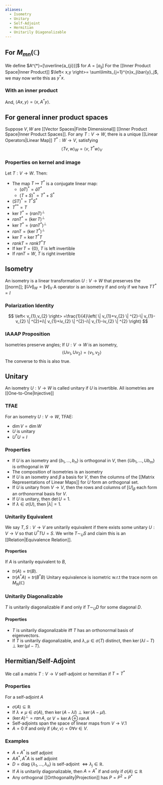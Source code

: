 ```yaml
---
aliases:
  - Isometry
  - Unitary
  - Self-Adjoint
  - Hermitian
  - Unitarily Diagonalizable
---
```

## For $M_{mn}(\mathbb{C})$
We define $A^{*}=[\overline{a_{ji}}]$ for $A=[a_{ij}]$
For the [[Inner Product Space|Inner Product]] $\left< x,y \right>= \sum\limits_{j=1}^{n}x_j\bar{y}_j$, we may now write this as $y^{*}x$.
### With an inner product
And, $\left< Ax,y \right>=\left< x,A^{*}y \right>$.
## For general inner product spaces
Suppose $V,W$ are [[Vector Spaces|Finite Dimensional]] [[Inner Product Space|Inner Product Spaces]]. For any $T:V\to W$, there is a unique [[Linear Operators|Linear Map]] $T^{*}:W\to V$, satisfying 
$$ \left< Tv,w \right> _W=\left< v,T^{*}w \right> _V $$
### Properties on kernel and image
Let $T:V\to W$. Then:
- The map $T\mapsto T^{*}$ is a conjugate linear map:
	- $(aT)^{*}=\bar{a}T^{*}$
	- $(T+S)^{*}=T^{*}+S^{*}$
- $(ST)^{*}=T^{*}S^{*}$
- ${T^{*}}^{*}=T$
- $\ker T^{*}=(ran T)^\perp$
- $ran T^{*}=(\ker T)^\perp$
- $\ker T^{*}=(ran T^{*})^\perp$
- $ran T=(\ker T^{*})^\perp$
- $\ker T= \ker T^{*}T$
- $rank T =rank T^{*}T$
- If $\ker T=\{ 0 \},$ $T$ is left invertible
- If $ran T=W$, $T$ is right invertible
## Isometry
An isometry is a linear transformation $U:V\to W$ that preserves the [[norm]]; $\| Uv \|_W=\| v \|_V$
A operator is an isometry if and only if we have $TT^{*}=I$
### Polarization Identity
$$
\left< v_{1},v_{2} \right> =\frac{1}{4}\left( \| v_{1}+v_{2} \| ^{2}-\| v_{1}-v_{2} \| ^{2}+i\| v_{1}+iv_{2} \| ^{2}-i\| v_{1}-iv_{2} \| ^{2} \right) 
$$
### IAAAP Proposition
Isometries preserve angles; If $U:V\to W$ is an isometry, 
$$ \left< Uv_{1},Uv_{2} \right> =\left< v_{1},v_{2} \right>  $$
The converse to this is also true.
## Unitary
An isometry $U:V\to W$ is called unitary if $U$ is invertible.
All isometries are [[One-to-One|Injective]] 
### TFAE
For an isometry $U:V\to W$, TFAE:
- $\dim V=\dim W$
- $U$ is unitary
- $U^{*}U=I$
### Properties
- If $U$ is an isometry and $\{ b_{1},\dots,b_n \}$ is orthogonal in $V$, then $\{ Ub_{1},\dots,Ub_m \}$ is orthogonal in $W$
- The composition of isometries is an isometry
- If $U$ is an isometry and $\beta$ a basis for $V$, then the columns of the [[Matrix Representations of Linear Maps]] for $U$ form an orthogonal set.
- If $U$ is unitary from $V\to V$, then the rows and columns of $[U]_\beta$ each form an orthonormal basis for $V$.
- If $U$ is unitary, then $\det U=1$.
- If $\lambda \in\sigma(U)$, then $|\lambda|=1$.
### Unitarily Equivalent
We say $T,S:V\to V$ are unitarily equivalent if there exists some unitary $U:V\to V$ so that $U^{*}TU=S$. We write $T\sim_U S$ and claim this is an [[Relation|Equivalence Relation]]. 
#### Properties
If $A$ is unitarily equivalent to $B$, 
- $tr(A)=tr(B)$.
- $tr(A^*A)=tr(B^*B)$ Unitary equivalence is isometric w.r.t the trace norm on $M_N(\mathbb{C})$
### Unitarily Diagonalizable
$T$ is unitarily diagonalizable if and only if $T\sim_UD$ for some diagonal $D$.
#### Properties
- $T$ is unitarily diagonalizable iff $T$ has an orthonormal basis of eigenvectors.
- If $T$ is unitarily diagonalizable, and $\lambda,\mu \in\sigma(T)$ distinct, then $\ker(\lambda I-T)\perp \ker(\mu I-T)$.
## Hermitian/Self-Adjoint
We call a matrix $T:V\to V$ self-adjoint or hermitian if $T=T^{*}$
### Properties
For a self-adjoint $A$
- $\sigma(A)\subseteq \mathbb{R}$
- If $\lambda\neq\mu \in\sigma(A),$ then $\ker(A-\lambda I)\perp \ker(A-\mu I)$.
- $(\ker A)^\perp=ran\,A$, or $V=\ker A\oplus ran \,A$
- Self-adjoints span the space of linear maps from $V\to V$.1
- $A=0$ if and only if $\left< Av,v \right> = 0\forall v\in V$.
### Examples
- $A+A^{*}$ is self adjoint
- $AA^{*}, A^{*}A$ is self adjoint
- $D=\text{diag }\{ \lambda_{1},\dots,\lambda_n \}$ is self-adjoint $\iff\lambda_j\in\mathbb{R}$.
- If $A$ is unitarily diagonalizable, then $A=A^{*}$ if and only if $\sigma(A)\subseteq \mathbb{R}$
- Any orthogonal [[Orthogonality|Projection]] has $P=P^{2}=P^{*}$